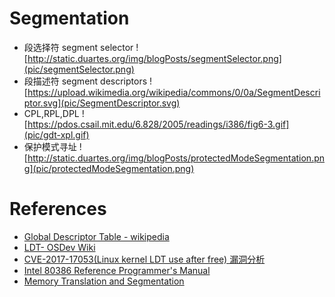 # Segmentation

* 段选择符 segment selector
  ![http://static.duartes.org/img/blogPosts/segmentSelector.png](pic/segmentSelector.png)
* 段描述符 segment descriptors
  ![https://upload.wikimedia.org/wikipedia/commons/0/0a/SegmentDescriptor.svg](pic/SegmentDescriptor.svg)
* CPL,RPL,DPL
  ![https://pdos.csail.mit.edu/6.828/2005/readings/i386/fig6-3.gif](pic/gdt-xpl.gif)
* 保护模式寻址
  ![http://static.duartes.org/img/blogPosts/protectedModeSegmentation.png](pic/protectedModeSegmentation.png)

# References
* [Global Descriptor Table - wikipedia](https://en.wikipedia.org/wiki/Global_Descriptor_Table)
* [LDT- OSDev Wiki](https://wiki.osdev.org/LDT)
* [CVE-2017-17053(Linux kernel LDT use after free) 漏洞分析](https://www.anquanke.com/post/id/90295)
* [Intel 80386 Reference Programmer's Manual](https://pdos.csail.mit.edu/6.828/2005/readings/i386/toc.htm)
* [Memory Translation and Segmentation](https://manybutfinite.com/post/memory-translation-and-segmentation/)
